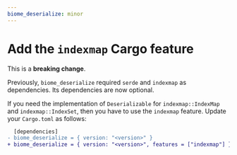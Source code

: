 ```yaml
---
biome_deserialize: minor
---
```


# Add the `indexmap` Cargo feature

This is a **breaking change**.

Previously, `biome_deserialize` required `serde` and `indexmap` as dependencies.
Its dependencies are now optional.

If you need the implementation of `Deserializable` for `indexmap::IndexMap` and `indexmap::IndexSet`, then you have to use the `indexmap` feature.
Update your `Cargo.toml` as follows:

```diff
  [dependencies]
- biome_deserialize = { version: "<version>" }
+ biome_deserialize = { version: "<version>", features = ["indexmap"] }
```
